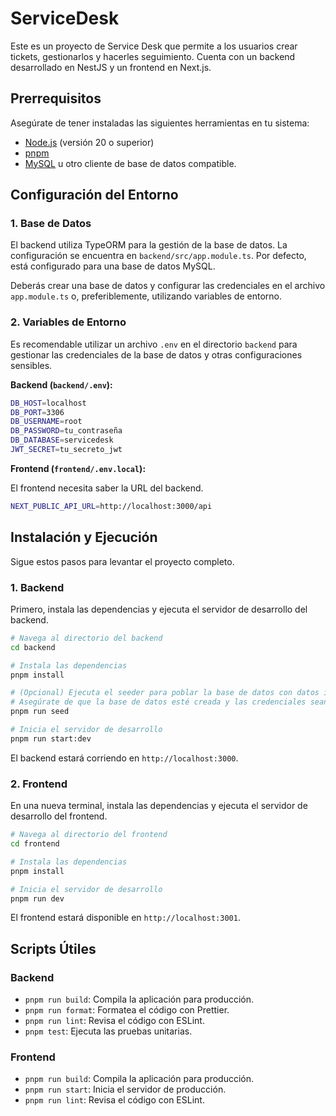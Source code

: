 # ServiceDesk

Este es un proyecto de Service Desk que permite a los usuarios crear tickets, gestionarlos y hacerles seguimiento. Cuenta con un backend desarrollado en NestJS y un frontend en Next.js.

## Prerrequisitos

Asegúrate de tener instaladas las siguientes herramientas en tu sistema:

- [Node.js](https://nodejs.org/) (versión 20 o superior)
- [pnpm](https://pnpm.io/installation)
- [MySQL](https://dev.mysql.com/downloads/installer/) u otro cliente de base de datos compatible.

## Configuración del Entorno

### 1. Base de Datos

El backend utiliza TypeORM para la gestión de la base de datos. La configuración se encuentra en `backend/src/app.module.ts`. Por defecto, está configurado para una base de datos MySQL.

Deberás crear una base de datos y configurar las credenciales en el archivo `app.module.ts` o, preferiblemente, utilizando variables de entorno.

### 2. Variables de Entorno

Es recomendable utilizar un archivo `.env` en el directorio `backend` para gestionar las credenciales de la base de datos y otras configuraciones sensibles.

**Backend (`backend/.env`):**

```bash
DB_HOST=localhost
DB_PORT=3306
DB_USERNAME=root
DB_PASSWORD=tu_contraseña
DB_DATABASE=servicedesk
JWT_SECRET=tu_secreto_jwt
```

**Frontend (`frontend/.env.local`):**

El frontend necesita saber la URL del backend.

```bash
NEXT_PUBLIC_API_URL=http://localhost:3000/api
```

## Instalación y Ejecución

Sigue estos pasos para levantar el proyecto completo.

### 1. Backend

Primero, instala las dependencias y ejecuta el servidor de desarrollo del backend.

```bash
# Navega al directorio del backend
cd backend

# Instala las dependencias
pnpm install

# (Opcional) Ejecuta el seeder para poblar la base de datos con datos iniciales
# Asegúrate de que la base de datos esté creada y las credenciales sean correctas
pnpm run seed

# Inicia el servidor de desarrollo
pnpm run start:dev
```

El backend estará corriendo en `http://localhost:3000`.

### 2. Frontend

En una nueva terminal, instala las dependencias y ejecuta el servidor de desarrollo del frontend.

```bash
# Navega al directorio del frontend
cd frontend

# Instala las dependencias
pnpm install

# Inicia el servidor de desarrollo
pnpm run dev
```

El frontend estará disponible en `http://localhost:3001`.

## Scripts Útiles

### Backend

- `pnpm run build`: Compila la aplicación para producción.
- `pnpm run format`: Formatea el código con Prettier.
- `pnpm run lint`: Revisa el código con ESLint.
- `pnpm test`: Ejecuta las pruebas unitarias.

### Frontend

- `pnpm run build`: Compila la aplicación para producción.
- `pnpm run start`: Inicia el servidor de producción.
- `pnpm run lint`: Revisa el código con ESLint.
